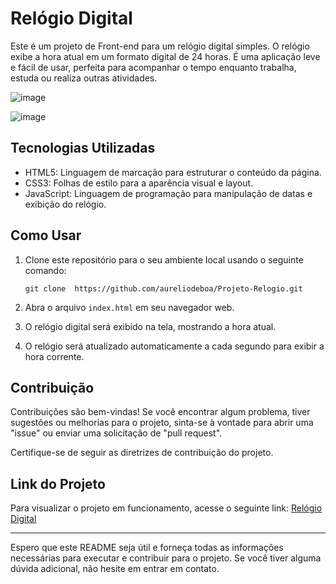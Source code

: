 # Relógio Digital

Este é um projeto de Front-end para um relógio digital simples. O relógio exibe a hora atual em um formato digital de 24 horas. É uma aplicação leve e fácil de usar, perfeita para acompanhar o tempo enquanto trabalha, estuda ou realiza outras atividades.

![image](https://github.com/aureliodeboa/Projeto-Relogio/assets/53971991/a3bbfaa9-8bc0-4a52-98af-69f9bee21e39)

![image](https://github.com/aureliodeboa/Projeto-Relogio/assets/53971991/6455231a-2acf-4a76-983f-cde755612975)


## Tecnologias Utilizadas

- HTML5: Linguagem de marcação para estruturar o conteúdo da página.
- CSS3: Folhas de estilo para a aparência visual e layout.
- JavaScript: Linguagem de programação para manipulação de datas e exibição do relógio.

## Como Usar

1. Clone este repositório para o seu ambiente local usando o seguinte comando:

   ```
   git clone  https://github.com/aureliodeboa/Projeto-Relogio.git
   ```

2. Abra o arquivo `index.html` em seu navegador web.

3. O relógio digital será exibido na tela, mostrando a hora atual.

4. O relógio será atualizado automaticamente a cada segundo para exibir a hora corrente.

## Contribuição

Contribuições são bem-vindas! Se você encontrar algum problema, tiver sugestões ou melhorias para o projeto, sinta-se à vontade para abrir uma "issue" ou enviar uma solicitação de "pull request".

Certifique-se de seguir as diretrizes de contribuição do projeto.



## Link do Projeto

Para visualizar o projeto em funcionamento, acesse o seguinte link: [Relógio Digital](https://aesthetic-flan-07b072.netlify.app/)

---

Espero que este README seja útil e forneça todas as informações necessárias para executar e contribuir para o projeto. Se você tiver alguma dúvida adicional, não hesite em entrar em contato.
